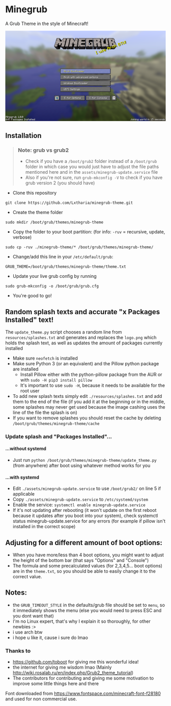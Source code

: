 # Minegrub
A Grub Theme in the style of Minecraft!


![Minegrub Preview "Screenshot"](assets/preview_minegrub.png)

## Installation
> ### Note: grub vs grub2
> - Check if you have a `/boot/grub2` folder instead of a `/boot/grub` folder in which case you would just have to adjust the file paths mentioned here and in the `assets/minegrub-update.service` file
> - Also if you're not sure, run `grub-mkconfig -V` to check if you have grub version 2 (you should have)

- Clone this repository
```
git clone https://github.com/Lxtharia/minegrub-theme.git
```
- Create the theme folder
```
sudo mkdir /boot/grub/themes/minegrub-theme
```
- Copy the folder to your boot partition: (for info: `-ruv` = recursive, update, verbose)
```
sudo cp -ruv ./minegrub-theme/* /boot/grub/themes/minegrub-theme/
```
- Change/add this line in your `/etc/default/grub`:
```
GRUB_THEME=/boot/grub/themes/minegrub-theme/theme.txt
```
- Update your live grub config by running
```
sudo grub-mkconfig -o /boot/grub/grub.cfg
```
- You're good to go!

## Random splash texts and accurate "x Packages Installed" text!
The `update_theme.py` script chooses a random line from `resources/splashes.txt` and generates and replaces the `logo.png` which holds the splash text, as well as updates the amount of packages currently installed
- Make sure `neofetch` is installed
- Make sure Python 3 (or an equivalent) and the Pillow python package are installed
  - Install Pillow either with the python-pillow package from the AUR or with
    `sudo -H pip3 install pillow`
  - It's important to use `sudo -H`, because it needs to be available for the root user
- To add new splash texts simply edit `./resources/splashes.txt` and add them to the end of the file (if you add it at the beginning or in the middle, some splashes may never get used because the image cashing uses the line of the file the splash is on)
- If you want to remove splashes you should reset the cache by deleting `/boot/grub/themes/minegrub-theme/cache`
### Update splash and "Packages Installed"...
#### ...without systemd
- Just run `python /boot/grub/themes/minegrub-theme/update_theme.py` (from anywhere) after boot using whatever method works for you
#### ...with systemd
- Edit `./assets/minegrub-update.service` to use `/boot/grub2/` on line 5 if applicable
- Copy `./assets/minegrub-update.service` to `/etc/systemd/system`
- Enable the service: `systemctl enable minegrub-update.service`
- If it's not updating after rebooting (it won't update on the first reboot because it updates after you boot into your system), check systemctl status minegrub-update.service for any errors (for example if pillow isn't installed in the correct scope)

## Adjusting for a different amount of boot options:
- When you have more/less than 4 boot options, you might want to adjust the height of the bottom bar (that says "Options" and "Console")
- The formula and some precalculated values (for 2,3,4,5... boot options) are in the `theme.txt`, so you should be able to easily change it to the correct value.

## Notes:
- the `GRUB_TIMEOUT_STYLE` in the defaults/grub file should be set to `menu`, so it immediately shows the menu (else you would need to press ESC and you dont want that)
- I'm no Linux expert, that's why I explain it so thoroughly, for other newbies :>
- i use arch btw
- i hope u like it, cause i sure do lmao

### Thanks to
- https://github.com/toboot for giving me this wonderful idea!
- the internet for giving me wisdom lmao (Mainly http://wiki.rosalab.ru/en/index.php/Grub2_theme_tutorial)
- The contributors for contributing and giving me some motivation to improve some little things here and there


Font downloaded from https://www.fontspace.com/minecraft-font-f28180 and used for non commercial use.
